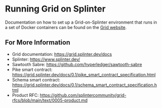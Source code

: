 # Running Grid on Splinter

Documentation on how to set up a Grid-on-Splinter environment that runs in a
set of Docker containers can be found on the [Grid website](https://grid.splinter.dev/docs/0.1/grid_on_splinter.html).

## For More Information
- Grid documentation: https://grid.splinter.dev/docs
- Splinter: https://www.splinter.dev/
- Sawtooth Sabre: https://github.com/hyperledger/sawtooth-sabre
- Pike smart contract: https://grid.splinter.dev/docs/0.1/pike_smart_contract_specification.html
- Schema smart contract: https://grid.splinter.dev/docs/0.1/schema_smart_contract_specification.html
- Product RFC: https://github.com/splintercommunity/grid-rfcs/blob/main/text/0005-product.md
